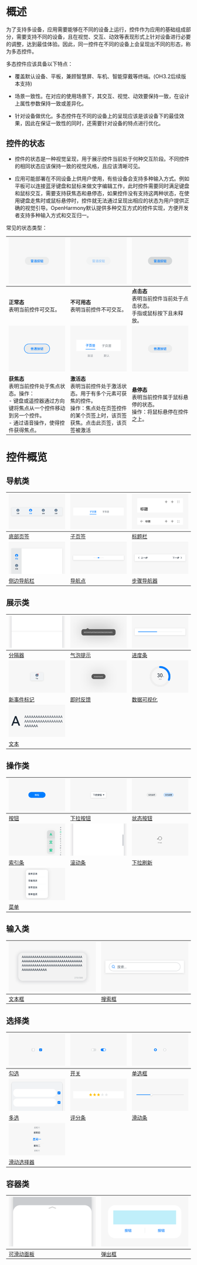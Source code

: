# 概述


为了支持多设备，应用需要能够在不同的设备上运行，控件作为应用的基础组成部分，需要支持不同的设备，且在视觉、交互、动效等表现形式上针对设备进行必要的调整，达到最佳体验。因此，同一控件在不同的设备上会呈现出不同的形态，称为多态控件。

多态控件应该具备以下特点：

- 覆盖默认设备、平板，兼顾智慧屏、车机、智能穿戴等终端。(OH3.2后续版本支持)

- 场景一致性。在对应的使用场景下，其交互、视觉、动效要保持一致，在设计上属性参数保持一致或差异化。

- 针对设备做优化。多态控件在不同的设备上的呈现应该是该设备下的最佳效果，因此在保证一致性的同时，还需要针对设备的特点进行优化。

## 控件的状态

- 控件的状态是一种视觉呈现，用于展示控件当前处于何种交互阶段。不同控件的相同状态应该保持一致的视觉风格，且应该清晰可见。

- 应用可能部署在不同设备上供用户使用，有些设备会支持多种输入方式。例如平板可以连接蓝牙键盘和鼠标来做文字编辑工作，此时控件需要同时满足键盘和鼠标交互，需要支持获焦态和悬停态，如果控件没有支持这两种状态，在使用键盘走焦时或鼠标悬停时，控件就无法通过呈现出相应的状态为用户提供正确的视觉引导。OpenHarmony默认提供多种交互方式的控件实现，方便开发者支持多种输入方式和交互归一。

常见的状态类型：


  |![1_zh-cn_image_0000001568212890.png](figures/1_zh-cn_image_0000001568212890.png) | ![1_zh-cn_image_0000001568293053.png](figures/1_zh-cn_image_0000001568293053.png) | ![1_zh-cn_image_0000001568212892.png](figures/1_zh-cn_image_0000001568212892.png) |
| -------- | -------- | -------- |
|**正常态** <br/>表明当前控件可交互。|**不可用态** <br/>表明当前控件不可交互。 | **点击态** <br/>表明当前控件当前处于点击状态。<br/>手指或鼠标按下且未释放。  | 
 | ![1_zh-cn_image_0000001568212893.png](figures/1_zh-cn_image_0000001568212893.png) |  ![1_zh-cn_image_0000001568212894.png](figures/1_zh-cn_image_0000001568212894.png)  |  ![1_zh-cn_image_0000001568212895.png](figures/1_zh-cn_image_0000001568212895.png) |
|**获焦态** <br/>表明当前控件处于焦点状态。操作：<br/>-&nbsp;键盘或遥控器通过方向键将焦点从一个控件移动到另一个控件。 <br/>-&nbsp;通过语音操作，使得控件获得焦点。| **激活态** <br/>表明当前控件处于激活状态。用于有多个元素可获焦的控件。<br/>操作：焦点处在页签控件的某个页签上时，该页签获焦。点击此页签，该页签被激活 | **悬停态** <br/> 表明当前控件属于鼠标悬停的状态。<br/> 操作：将鼠标悬停在控件之上。| 


# 控件概览

## 导航类

  |![底部页签](figures/底部页签.png) | ![子页签超出屏幕](figures/子页签超出屏幕.png) | ![标题栏-普通](figures/标题栏-普通.png) |
| -------- | -------- | -------- |
|[底部页签](multimodal-bottom-tab.md) | [子页签](multimodal-subtab.md) | [标题栏](multimodal-title-bar.md) | 
 | ![标题栏-普通备份](figures/标题栏-普通备份.png)|  ![步骤导航器-默认](figures/步骤导航器-默认.png) |  ![2_zh-cn_image_0000001568412869.png](figures/2_zh-cn_image_0000001568412869.png) |
|[侧边导航栏](multimodal-sidebar.md) | [导航点](multimodal-swiper.md) | [步骤导航器](multimodal-stepper.md) | 


## 展示类

  |![1_zh-cn_image_0000001568093257.png](figures/1_zh-cn_image_0000001568093257.png) | ![1_zh-cn_image_0000001568212898.png](figures/1_zh-cn_image_0000001568212898.png)| ![1_zh-cn_image_0000001568212899.png](figures/1_zh-cn_image_0000001568212899.png) |
| -------- | -------- | -------- |
|[分隔器](multimodal-divider.md) |[气泡提示](multimodal-bubble.md) |[进度条](multimodal-progress-bar.md) | 
|![1_zh-cn_image_0000001517133790.png](figures/1_zh-cn_image_0000001517133790.png)| ![1_zh-cn_image_0000001568093233.png](figures/1_zh-cn_image_0000001568093233.png) |![1_zh-cn_image_0000001577319197.png](figures/1_zh-cn_image_0000001577319197.png) | 
|[新事件标记](multimodal-badge.md) | [即时反馈](multimodal-instant-tip.md) |[数据可视化](multimodal-data-panel.md) | 
| ![文本_sub_1](figures/文本_sub_1.png) |  |  |
| [文本](multimodal-text.md) |  |  |


## 操作类

  |![2_zh-cn_image_0000001568212961.png](figures/2_zh-cn_image_0000001568212961.png) | ![1_zh-cn_image_0000001517452952.png](figures/1_zh-cn_image_0000001517452952.png)| ![1_zh-cn_image_0000001568293089.png](figures/1_zh-cn_image_0000001568293089.png)|
| -------- | -------- | -------- |
|[按钮](multimodal-button.md) |[下拉按钮](multimodal-drop-down-menu.md) |[状态按钮](multimodal-state-button.md) | 
|![1_zh-cn_image_0000001517133794.png](figures/1_zh-cn_image_0000001517133794.png) |![1_zh-cn_image_0000001517133814.png](figures/1_zh-cn_image_0000001517133814.png) |![2_zh-cn_image_0000001517612920.png](figures/2_zh-cn_image_0000001517612920.png) |
|[索引条](multimodal-index-bar.md) | [滚动条](multimodal-scrollbar.md) |[下拉刷新](multimodal-pull-to-refresh.md) | 
|![1_zh-cn_image_0000001568212945.png](figures/1_zh-cn_image_0000001568212945.png) |  |  | 
|[菜单](multimodal-menu.md) |  |  | 


## 输入类

  |![1_zh-cn_image_0000001517452972.png](figures/1_zh-cn_image_0000001517452972.png) | ![1_zh-cn_image_0000001568093217.png](figures/1_zh-cn_image_0000001568093217.png) |
| -------- | -------- |
|[文本框](multimodal-text-box.md) |[搜索框](multimodal-search-box.md) |  | 

## 选择类

  |![1_zh-cn_image_0000001517133818.png](figures/1_zh-cn_image_0000001517133818.png) |![1_zh-cn_image_0000001517293384.png](figures/1_zh-cn_image_0000001517293384.png) |![1_zh-cn_image_0000001568093265.png](figures/1_zh-cn_image_0000001568093265.png) |
| -------- | -------- | -------- |
| [勾选](multimodal-tick-box.md) | [开关](multimodal-toggle.md) | [单选框](multimodal-radio-button.md) | 
|![1_zh-cn_image_0000001517133778.png](figures/1_zh-cn_image_0000001517133778.png) | ![1_zh-cn_image_0000001517452964.png](figures/1_zh-cn_image_0000001517452964.png)|![3_zh-cn_image_0000001517133822.png](figures/3_zh-cn_image_0000001517133822.png) |
| [多选](multimodal-check-box.md) |[评分条](multimodal-rating-bar.md) | [滑动条](multimodal-scrollbar.md) | 
|![1_zh-cn_image_0000001517293372.png](figures/1_zh-cn_image_0000001517293372.png) | | |
|[滑动选择器](multimodal-picker.md) |  |  | 


## 容器类

  |![2_zh-cn_image_0000001568212941.png](figures/2_zh-cn_image_0000001568212941.png) |![1_zh-cn_image_0000001568412877.png](figures/1_zh-cn_image_0000001568412877.png) |
| -------- | -------- | 
|[可滑动面板](multimodal-slidable-panel.md) | [弹出框](multimodal-dialog.md) |  | 